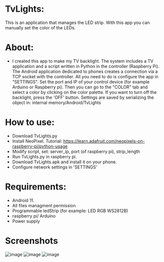 # TvLights:
This is an application that manages the LED strip. With this app you can manually set the color of the LEDs.

# About:
- I created this app to make my TV backlight. The system includes a TV application and a script written in Python in the controller (Raspberry Pi). The Android application dedicated to phones creates a connection via a TCP socket with the controller. All you need to do is configure the app in "SETTINGS". Set the port and IP of your control device (for example Arduino or Raspberry pi). Then you can go to the "COLOR" tab and select a color by clicking on the color palette. If you want to turn off the backlight, press the 'OFF' button. Settings are saved by serializing the object in: internal memory/Android/TvLights
# How to use:
- Download TvLights.py
- Install NeoPixel. Tutorial: https://learn.adafruit.com/neopixels-on-raspberry-pi/python-usage
- Modify script, set: server_ip, port (of raspberry pi), strip_length
- Run TvLights.py in raspberry pi.
- Download TvLights.apk and install it on your phone.
- Configure network settings in 'SETTINGS'

# Requirements:
- Android 11.
- All files managment permission
- Programmable ledStrip (for example: LED RGB WS2812B)
- raspberry pi/ Arduino
- Power supply

# Screenshots
![image](https://github.com/user-attachments/assets/89bc8a3e-5bd5-41b9-b07b-801b7f73907a)
![image](https://github.com/user-attachments/assets/96e5dcbb-945e-4e2c-ac87-cc34e82503d7)
![image](https://github.com/user-attachments/assets/1930e788-ddbf-4993-aa4d-0240b3961ede)


